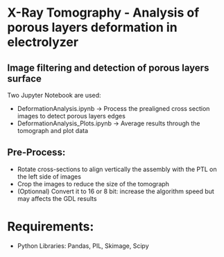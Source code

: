 # X-Ray Tomography - Analysis of porous layers deformation in electrolyzer

## Image filtering and detection of porous layers surface
Two Jupyter Notebook are used:
- DeformationAnalysis.ipynb       → Process the prealigned cross section images to detect porous layers edges
- DeformationAnalysis_Plots.ipynb → Average results through the tomograph and plot data

## Pre-Process:
- Rotate cross-sections to align vertically the assembly with the PTL on the left side of images
- Crop the images to reduce the size of the tomograph
- (Optionnal) Convert it to 16 or 8 bit: increase the algorithm speed but may affects the GDL results


# Requirements: 
  - Python Libraries: Pandas, PIL, Skimage, Scipy
